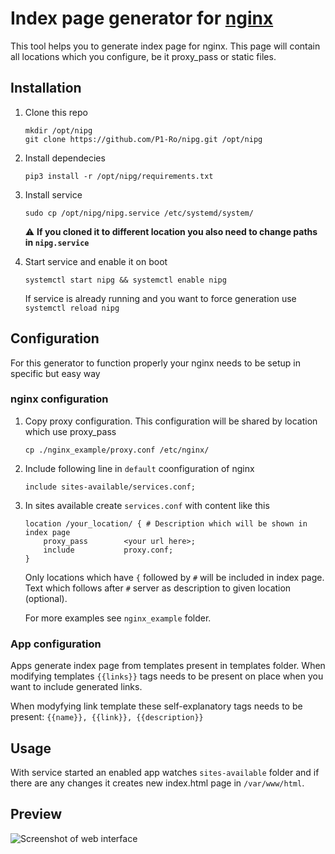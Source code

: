 # Index page generator for [nginx](https://www.nginx.com/)
This tool helps you to generate index page for nginx. This page will contain all locations which you configure, be it proxy_pass or static files.

## Installation
1. Clone this repo 
    ```
    mkdir /opt/nipg
    git clone https://github.com/P1-Ro/nipg.git /opt/nipg
    ```

2. Install dependecies
    ```
   pip3 install -r /opt/nipg/requirements.txt
   ```

3. Install service 
    ```
    sudo cp /opt/nipg/nipg.service /etc/systemd/system/
    ```
   :warning: **If you cloned it to different location you also need to change paths in `nipg.service`**

4. Start service and enable it on boot
    ```
   systemctl start nipg && systemctl enable nipg
   ```
   If service is already running and you want to force generation use `systemctl reload nipg`

## Configuration
For this generator to function properly your nginx needs to be setup in specific but easy way
### nginx configuration
1. Copy proxy configuration. This configuration will be shared by location which use proxy_pass
    ```
   cp ./nginx_example/proxy.conf /etc/nginx/
    ```
2. Include following line in `default` coonfiguration of nginx
    ```
   include sites-available/services.conf;
    ```
3. In sites available create `services.conf` with content like this
    ```
   location /your_location/ { # Description which will be shown in index page
        proxy_pass        <your url here>;
        include           proxy.conf;
    }
   ```
   
   Only locations which have `{` followed by `#` will be included in index page.
   Text which follows after `#` server as description to given location (optional).
   
   For more examples see `nginx_example` folder.

### App configuration
Apps generate index page from templates present in templates folder.
When modifying templates `{{links}}` tags needs to be present on place when you want to include generated links.

When modyfying link template these self-explanatory tags needs to be present: `{{name}}, {{link}}, {{description}} `

## Usage
With service started an enabled app watches `sites-available` folder and if there are any changes it creates new index.html page in `/var/www/html`.

## Preview
![Screenshot of web interface](https://github.com/P1-Ro/nipg/blob/master/preview.png)